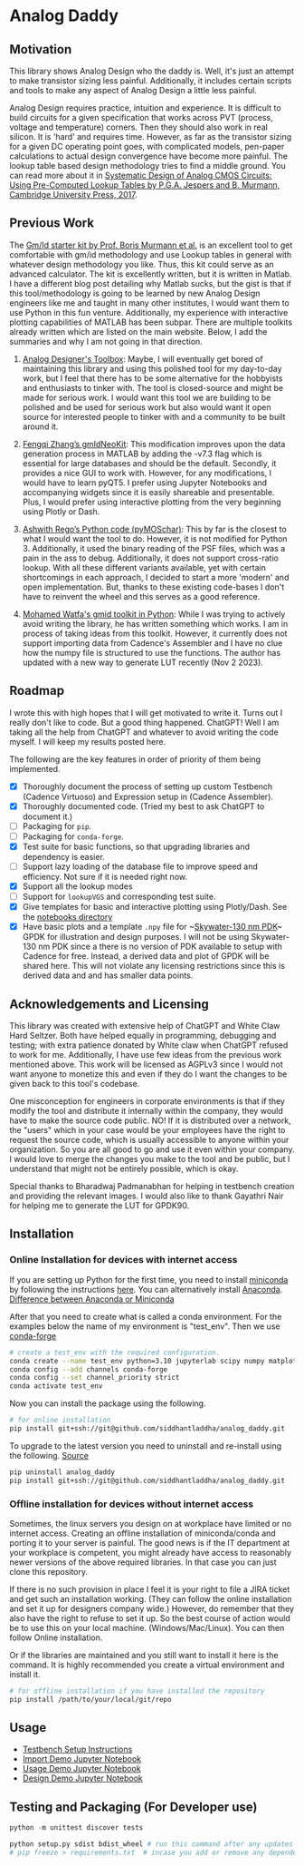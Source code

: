 # Analog Daddy

## Motivation

This library shows Analog Design who the daddy is. Well, it's just an attempt to make transistor sizing less painful. Additionally, it includes certain scripts and tools to make any aspect of Analog Design a little less painful.

Analog Design requires practice, intuition and experience. It is difficult to build circuits for a given specification that works across PVT (process, voltage and temperature) corners. Then they should also work in real silicon.
It is 'hard' and requires time.
However, as far as the transistor sizing for a given DC operating point goes, with complicated models, pen-paper calculations to actual design convergence
have become more painful. The lookup table based design methodology tries to find a middle ground. You can read more about it in
[Systematic Design of Analog CMOS Circuits: Using Pre-Computed Lookup Tables by P.G.A. Jespers and B. Murmann, Cambridge University Press, 2017](https://www.cambridge.org/us/academic/subjects/engineering/circuits-and-systems/systematic-design-analog-cmos-circuits-using-pre-computed-lookup-tables?format=AR).

## Previous Work

The [Gm/Id starter kit by Prof. Boris Murmann et al.](https://github.com/bmurmann/Book-on-gm-ID-design)
is an excellent tool to get comfortable with gm/id methodology and use Lookup tables in general with whatever design methodology you like. Thus, this kit could serve as an advanced calculator. The kit
is excellently written, but it is written in Matlab. I have a different blog post detailing why Matlab sucks, but the gist is that if this tool/methodology
is going to be learned by new Analog Design engineers like me and taught in many other institutes, I would want them to use Python in this fun venture. Additionally, my experience with interactive plotting capabilities of MATLAB has been subpar.
There are multiple toolkits already written which are listed on the main website. Below, I add the summaries and why I am not going in that direction.

1. [Analog Designer's Toolbox](https://adt.master-micro.com/): Maybe, I will eventually get bored of maintaining this library and using this polished tool
for my day-to-day work, but I feel that there has to be some alternative for the hobbyists and enthusiasts to tinker with.
The tool is closed-source and might be made for serious work. I would want this tool we are building to be polished and be used for serious work but also would want it open source for interested people to tinker with and a community to be built around it.

2. [Fengqi Zhang’s gmIdNeoKit](https://github.com/fengqzHD/gmIdNeoKit): This modification improves upon the data generation process in MATLAB by adding
the -v7.3 flag which is essential for large databases and should be the default. Secondly, it provides a nice GUI to work with. However, for any modifications,
I would have to learn pyQT5. I prefer using Jupyter Notebooks and accompanying widgets since it is easily shareable and presentable. Plus, I would prefer
using interactive plotting from the very beginning using Plotly or Dash.

3. [Ashwith Rego’s Python code (pyMOSchar)](https://github.com/ashwith/pyMOSChar): This by far is the closest to what I would want the tool to do. However, it is not
modified for Python 3. Additionally, it used the binary reading of the PSF files, which was a pain in the ass to debug. Additionally, it does not
support cross-ratio lookup.
With all these different variants available, yet with certain shortcomings in each approach, I decided to start a more 'modern' and open implementation.
But, thanks to these existing code-bases I don't have to reinvent the wheel and this serves as a good reference.

4. [Mohamed Watfa's gmid toolkit in Python](https://github.com/medwatt/gmid): While I was trying to actively avoid writing the library, he has written something which works. I am in process of taking ideas from this toolkit. However, it currently does not support importing data from Cadence's Assembler and I have no clue how the numpy file is structured to use the functions. The author has updated with a new way to generate LUT recently (Nov 2 2023).

## Roadmap

I wrote this with high hopes that I will get motivated to write it. Turns out I really don't like to code. But a good thing happened. ChatGPT!
Well I am taking all the help from ChatGPT and whatever to avoid writing the code myself. I will keep my results posted here.

The following are the key features in order of priority of them being implemented.

- [x] Thoroughly document the process of setting up custom Testbench (Cadence Virtuoso) and Expression setup in (Cadence Assembler).
- [x] Thoroughly documented code. (Tried my best to ask ChatGPT to document it.)
- [ ] Packaging for `pip`.
- [ ] Packaging for `conda-forge`.
- [x] Test suite for basic functions, so that upgrading libraries and dependency is easier.
- [ ] Support lazy loading of the database file to improve speed and efficiency. Not sure if it is needed right now.
- [x] Support all the lookup modes
- [ ] Support for `lookupVGS` and corresponding test suite.
- [x] Give templates for basic and interactive plotting using Plotly/Dash. See the [notebooks directory](./docs/notebooks)
- [x] Have basic plots and a template `.npy` file for ~[Skywater-130 nm PDK](https://github.com/google/skywater-pdk)~ GPDK for illustration and design purposes. I will not be using Skywater-130 nm PDK since a there is no version of PDK available to setup with Cadence for free. Instead, a derived data and plot of GPDK will be shared here. This will not violate any licensing restrictions since this is derived data and and has smaller data points.

## Acknowledgements and Licensing

This library was created with extensive help of ChatGPT and White Claw Hard Seltzer. Both have helped equally in programming, debugging and testing; with extra patience donated by White claw
when ChatGPT refused to work for me. Additionally, I have use few ideas from the previous work mentioned above. This work will be licensed as AGPLv3 since I would not
want anyone to monetize this and even if they do I want the changes to be given back to this tool's codebase.

One misconception for engineers in corporate environments is that if they modify the tool and distribute it internally within the company, they would have
to make the source code public. NO! If it is distributed over a network, the "users" which in your case would be your employees have the right
to request the source code, which is usually accessible to anyone within your organization. So you are all good to go and use it even within your company.
I would love to merge the changes you make to the tool and be public, but I understand that might not be entirely possible, which is okay.

Special thanks to Bharadwaj Padmanabhan for helping in testbench creation and providing the relevant images. I would also like to thank Gayathri Nair for helping me to generate the LUT for GPDK90.

## Installation

### Online Installation for devices with internet access

If you are setting up Python for the first time, you need to install [miniconda](https://docs.conda.io/projects/miniconda/en/latest/) by following the instructions [here](https://docs.conda.io/projects/miniconda/en/latest/). You can alternatively install [Anaconda](https://www.anaconda.com/download/). [Difference between Anaconda or Miniconda](https://stackoverflow.com/questions/45421163/anaconda-vs-miniconda)

After that you need to create what is called a conda environment. For the examples below the name of my environment is "test_env". Then we use [conda-forge](https://conda-forge.org/)

```bash
# create a test_env with the required configuration.
conda create --name test_env python=3.10 jupyterlab scipy numpy matplotlib dash pandas
conda config --add channels conda-forge
conda config --set channel_priority strict
conda activate test_env
```

Now you can install the package using the following.

```bash
# for online installation
pip install git+ssh://git@github.com/siddhantladdha/analog_daddy.git
```

To upgrade to the latest version you need to uninstall and re-install using the
following. [Source](https://stackoverflow.com/questions/71356330/updating-pip-installed-package-from-git)

```bash
pip uninstall analog_daddy
pip install git+ssh://git@github.com/siddhantladdha/analog_daddy.git
```

### Offline installation for devices without internet access

Sometimes, the linux servers you design on at workplace have limited or no internet
access. Creating an offline installation of miniconda/conda and porting it to your
server is painful. The good news is if the IT department at your workplace is
competent, you might already have access to reasonably newer versions of the above
required libraries. In that case you can just clone this repository.

If there is no such provision in place I feel it is your right to file a JIRA ticket and
get such an installation working. (They can follow the online installation and set it up
for designers company wide.) However, do remember that they also have the right to refuse
to set it up. So the best course of action would be to use this on your local machine.
(Windows/Mac/Linux). You can then follow Online installation.

Or if the libraries are maintained and you still want to install it here is the command.
It is highly recommended you create a virtual environment and install it.

```bash
# for offline installation if you have installed the repository
pip install /path/to/your/local/git/repo
```

## Usage

- [Testbench Setup Instructions](./docs/notebooks/testbench_setup.ipynb)
- [Import Demo Jupyter Notebook](./docs/notebooks/import_demo.ipynb)
- [Usage Demo Jupyter Notebook](./docs/notebooks/usage_demo.ipynb)
- [Design Demo Jupyter Notebook](./docs/notebooks/design_demo.ipynb)

## Testing and Packaging (For Developer use)

```python
python -m unittest discover tests
```

```bash
python setup.py sdist bdist_wheel # run this command after any updates to make sure package is build correctly.
# pip freeze > requirements.txt  # incase you add or remove any dependencies.
```

